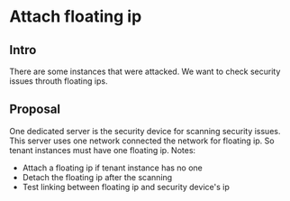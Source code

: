 # Attach floating ip

## Intro
There are some instances that were attacked. We want to check security
issues throuth floating ips.

## Proposal
One dedicated server is the security device for scanning security issues.
This server uses one network connected the network for floating ip.
So tenant instances must have one floating ip.
Notes:
* Attach a floating ip if tenant instance has no one
* Detach the floating ip after the scanning
* Test linking between floating ip and security device's ip

